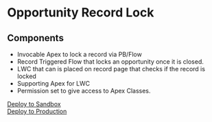 # Opportunity Record Lock
 ## Components
 * Invocable Apex to lock a record via PB/Flow
 * Record Triggered Flow that locks an opportunity once it is closed.
 * LWC that can is placed on record page that checks if the record is locked
 * Supporting Apex for LWC
 * Permission set to give access to Apex Classes. 


<a href="https://githubsfdeploy-sandbox.herokuapp.com/app/githubdeploy/papaflavaflave/Opportunity-Record-Lock">
  Deploy to Sandbox
</a>
</br>
<a href="https://githubsfdeploy.herokuapp.com/app/githubdeploy/papaflavaflave/Opportunity-Record-Lock">
  Deploy to Production
</a>